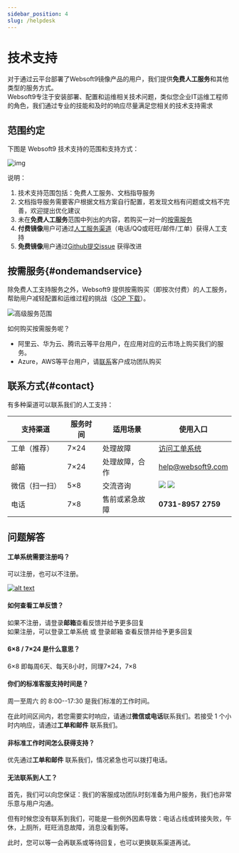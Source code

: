 ```yaml
---
sidebar_position: 4
slug: /helpdesk
---
```


# 技术支持

对于通过云平台部署了Websoft9镜像产品的用户，我们提供**免费人工服务**和其他类型的服务方式。  
Websoft9专注于安装部署、配置和运维相关技术问题，类似您企业IT运维工程师的角色，我们通过专业的技能和及时的响应尽量满足您相关的技术支持需求

## 范围约定

下图是 Websoft9 技术支持的范围和支持方式：  

![img](https://libs.websoft9.com/Websoft9/DocsPicture/zh/common/supportmind-websoft9.png)


说明：

1. 技术支持范围包括：免费人工服务、文档指导服务
2. 文档指导服务需要客户根据文档方案自行配置，若发现文档有问题或文档不完善，欢迎提出优化建议
3. 未在**免费人工服务**范围中列出的内容，若购买一对一的[按需服务](#ondemandservice)
4. **付费镜像**用户可通过[人工服务渠道](/zh/contact.md)（电话/QQ或旺旺/邮件/工单）获得人工支持
5. **免费镜像**用户通过[Github提交issue](https://github.com/Websoft9) 获得改进


## 按需服务{#ondemandservice}

除免费人工支持服务之外，Websoft9 提供按需购买（即按次付费）的人工服务，帮助用户减轻配置和运维过程的挑战（[SOP 下载](https://libs.websoft9.com/Websoft9/DocsPicture/zh/common/sopservices-websoft9.pdf)）。  

![高级服务范围](https://libs.websoft9.com/Websoft9/DocsPicture/zh/common/psupport-websoft9.png)

如何购买按需服务呢？  

- 阿里云、华为云、腾讯云等平台用户，在应用对应的云市场上购买我们的服务。
- Azure，AWS等平台用户，请[联系](#contact)客户成功团队购买

## 联系方式{#contact}

有多种渠道可以联系我们的人工支持：
  
| 支持渠道 | 服务时间 | 适用场景| 使用入口|
| --- | --- | --- | --- |
| 工单（推荐） | 7×24 | 处理故障 | [访问工单系统](https://share.hsforms.com/1V3u-6EPoRgOKEdi9kSk12w568t5)|
| 邮箱 | 7×24 | 处理故障，合作 | help@websoft9.com|
| 微信（扫一扫） | 5×8| 交流咨询 | ![](https://libs.websoft9.com/websites/zh/wx-lz.png) ![](https://libs.websoft9.com/websites/zh/wx-cdl.png) |
| 电话 | 7×8| 售前或紧急故障 | **0731-8957 2759**|


## 问题解答

#### 工单系统需要注册吗？

可以注册，也可以不注册。

[![alt text](https://libs.websoft9.com/Websoft9/DocsPicture/zh/common/workorder-ui.png "title")](https://share.hsforms.com/1V3u-6EPoRgOKEdi9kSk12w568t5)

#### 如何查看工单反馈？

如果不注册，请登录**邮箱**查看反馈并给予更多回复  
如果注册，可以登录工单系统 或 登录邮箱 查看反馈并给予更多回复 

#### 6×8 / 7×24 是什么意思？

6×8 即每周6天、每天8小时，同理7×24，7×8

#### 你们的标准客服支持时间是？

周一至周六 的 8:00--17:30 是我们标准的工作时间。

在此时间区间内，若您需要实时响应，请通过**微信或电话**联系我们。若接受 1 个小时内响应，请通过**工单和邮件** 联系我们。

#### 非标准工作时间怎么获得支持？

优先通过**工单和邮件** 联系我们，情况紧急也可以拨打电话。  

#### 无法联系到人工？

首先，我们可以向您保证：我们的客服成功团队时刻准备为用户服务，我们也非常乐意与用户沟通。  

但有时候您没有联系到我们，可能是一些例外因素导致：电话占线或转接失败，午休，上厕所，旺旺消息故障，消息没看到等。   

此时，您可以等一会再联系或等待回复，也可以更换联系渠道再试。